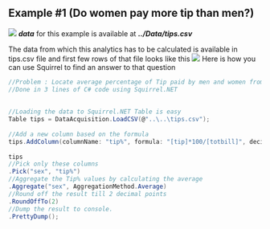 Example #1 (Do women pay more tip than men?)
------
<img src="http://www.miamidentalsolutions.com/images/women_dining.jpg" border="0"></img>
***data*** for this example is available at ***../Data/tips.csv***

The data from which this analytics has to be calculated is available in tips.csv file and first few rows of that file looks like this 
<img src="http://gifyu.com/images/women_dining.jpg" border="0">
Here is how you can use Squirrel to find an answer to that question
<!--<img src="http://gifyu.com/images/tips_final.gif"/>-->
```csharp
//Problem : Locate average percentage of Tip paid by men and women from tips.csv
//Done in 3 lines of C# code using Squirrel.NET
 
 
//Loading the data to Squirrel.NET Table is easy
Table tips = DataAcquisition.LoadCSV(@"..\..\tips.csv");
 
//Add a new column based on the formula
tips.AddColumn(columnName: "tip%", formula: "[tip]*100/[totbill]", decimalDigits: 3);
 
tips
//Pick only these columns
.Pick("sex", "tip%")
//Aggregate the Tip% values by calculating the average
.Aggregate("sex", AggregationMethod.Average)
//Round off the result till 2 decimal points
.RoundOffTo(2)
//Dump the result to console.
.PrettyDump(); 
```
